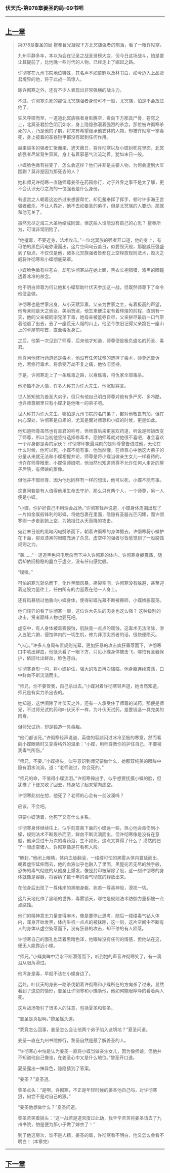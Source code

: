 ### 伏天氏-第978章姜圣的局-69书吧

--------
[上一章](./7e8e6caaa8c8c0b90e760f6c6b21ff4c.md)
--------


>
>
>
>第978章姜圣的局
>鳌奉目光凝视下方北冥族强者的陨落，看了一眼许彻寒。
>
>九州平静多年，本以为会在证圣之战圣贤榜大变，但今日这场战斗，怕是要让其提前了，比他晚一些时代的人物，已经走上了崛起之路。
>
>许彻寒在九州书院地位特殊，其名声不如童鹤以及林书白，如今迈入上品贤君境界的他，将于此战一鸣惊人。
>
>除许彻寒之外，还有不少人表现出非常强横的战斗力。
>
>不过，许彻寒杀死的那位北冥族强者身份可不一般，北冥族，怕是不会放过他了。
>
>狂风呼啸而至，一道道北冥族强者身影腾空，看向下方那具尸骨，苍穹之上，北冥圣君脸色阴沉如水，身上隐隐弥漫着强烈的杀念，那位被许彻寒杀死的人，乃是他的子嗣，将来有希望继承他衣钵的人物，却被许彻寒一掌毒死，身上披着的圣器铠甲都没有起到任何作用。
>
>越来越多的强者汇聚而来，遮天蔽日，将许彻寒以及小蝶封死在里面，北冥族强者尽皆背生双翼，身上有着邪恶气流流动着，犹如末日一般。
>
>小蝶脸色微有些变了，怎么会这样？他们并非是主要人物，为何会遭到大军围剿？莫非是因为那死去的人？
>
>她和师兄许彻寒一直随师尊姜圣在药园修行，对于外界之事不是太了解，更不会认识无尽之海的一位强者是什么身份。
>
>有道宫之人朝着这边杀过来想要帮忙，却见鳌奉挥了挥手，顿时许多海王宫强者截杀，不让人靠近，他不去动姜圣的弟子，但是北冥族的人要动，那就和他无关了。
>
>虽然无尽之海三大圣地结成同盟，但这些人谁能没有自己的心思？
>鳌奉所为，可谓非常阴险了。
>
>“他擅毒，不要近身，法术攻击。”一位北冥族的强者开口道，他的身上，有可怕的黑色闪电弥漫而出，这片空间乌云盖日，似要毁灭般，那股威压强盛到了极点，不仅仅是他，诸多北冥族强者皆都在上空释放规则法术，毁灭之威将许彻寒和小蝶彻底笼罩。
>
>小蝶脸色微有些苍白，却见许彻寒站在她上面，黑衣长袍猎猎，漆黑的眼瞳透着冰冷的杀念。
>
>他不明白师尊为何让他和小蝶帮助叶伏天参加这一战，但既然师尊下了命令他便会做。
>
>许彻寒也是世家出身，从小天赋异禀，父亲为世家之主，有着极高的声望，他母亲则是天之骄女，美丽贤淑，他生来便注定有着辉煌的前程，直到有一天，他的父亲被同宗兄弟下毒，她母亲被羞辱自尽，父亲拼尽最后一口气带着他逃了出去，去了一座荒无人烟的山上，他至今依旧记得父亲跪在一座山上的草屋前叩首，直至毒发身亡。
>
>之后，他第一次见到了师尊，后来他才知道，师尊便是极负盛名的药圣、毒君。
>
>师尊问他修行药道还是毒术，他没有任何犹豫的选择了毒术，师尊还告诉他，若修行毒术，将承受万劫不复之痛，他依旧坚持。
>
>于是，许彻寒走上了一条炼毒之路，以身炼毒，将仇家全部毒杀。
>
>他冷酷不近人情，许多人称其为许大先生，他沉默寡言。
>
>世人皆知他为姜圣大弟子，但只有他自己明白师尊对他有多严厉、多冷酷，也许师尊眼里只有小蝶才是他唯一的弟子吧。
>
>世人称其为许大先生，哪怕是九州书院的名门弟子，都对他敬畏有加，但在内心深处，许彻寒是自卑的，尤其是面对师尊和小蝶的时候，更是如此。
>
>他知道师尊虽然也有毒君的称号，但师尊后来更喜欢药道，听说是师娘改变了师尊，所以当初他坚持选择修毒术，恐怕师尊就对他很不喜吧，谁会喜欢一个浑身都是毒的家伙？
>许彻寒印象最深刻的是师尊曾告诫过他，无论在什么时候，他可以死，小蝶不能有事，他当然懂，在师尊心中他这大弟子的分量从来就无法和小蝶相提并论，师尊是将小蝶当做亲生女儿一样看待的，也许在师尊眼里，小蝶像师娘吧，他当然也知道师尊不允许任何人走近的屋子后院，有师娘的雕像。
>
>但他并不恨师尊，因为他也同样有一样的想法，他可以死，小蝶不能有事。
>
>这世间若是有人值得他用生命去守护，那么只有两个人，一个师尊，另一人便是小蝶。
>
>“小蝶，你护好自己不用理会战场。”许彻寒轻声说道，小蝶身体周围出现了一片如金属般锋利的彩蝶，将她包裹在里面，隐隐有圣器光芒闪耀，而许彻寒则一步走到她上空，为她挡住从天而降的攻击。
>
>宛若末日般的黑暗闪电劈杀而下，朝着许彻寒的身体劈去，许彻寒将小蝶护在下面，那双漆黑的眼瞳充满了杀念，虚空中的强者尽皆感觉到了一股腐蚀规则之力。
>
>“轰……”一道道黑色闪电劈杀而下冲入许彻寒的体内，许彻寒身躯震荡，随后却依旧稳稳的矗立于虚空，没有任何感觉般。
>
>“噗呲。”
>
>可怕的寒光斩杀而下，化作黑暗风暴，撕裂空间，许彻寒没有躲避，甚至迎着这股力量往上，任由所有的力量轰在他一人身上。
>
>还有风暴绕过他轰向小蝶身体，使得彩蝶光幕不断被撕碎，小蝶娇躯震荡。
>
>他们诧异的看了许彻寒一眼，这位许大先生的肉身也这么强？
>这种级别的攻击，贤者巅峰人物也要死吧。
>
>虚空中，有人身体被毒雾侵蚀，肌肤竟一点点的腐蚀，这毒术无法清除，渗入五脏六腑，侵蚀体内的一切生机，修为非顶尖贤者的话，很快便陨灭。
>
>“小心。”许多人身周布置规则光幕，更加狂暴的攻击疯狂垂落而下，许彻寒口中咳出鲜血，他低头看了一眼下方，只见小蝶身体被击飞，哪怕有圣器保护，依旧吐出鲜血，脸色苍白。
>
>许彻寒身形一闪，将小蝶护住，强大的攻击再次降临，他身躯连续震荡，口中鲜血不断流淌而出。
>
>“师兄，你不要管我，自己杀出去。”小蝶对着许彻寒轻声道，她当然知道，师兄是有实力杀出去的。
>
>她知道，这世间除了叶伏天之外，还有一人承受住了师尊的试药，那便是师兄，不过师兄试的药和叶伏天不一样，为叶伏天试药，是要锻造一具完美的肉身。
>
>但师兄试药，却是锻造一具毒躯。
>
>“他们都该死。”许彻寒轻声说道，英俊的容颜闪过冰冷至极的寒意，然而看向小蝶眼睛时又变得格外的温柔：“小蝶，用师尊教你的护住自己，不要被我毒气所伤。”
>
>“师兄，不要。”小蝶摇头，似乎意识到师兄要做什么，她那双纯美的眼眸中隐有泪水流淌，道：“老师说过，你会死的。”
>
>“师兄的命，不值得小蝶流泪。”许彻寒伸出手，似乎想要抚摸小蝶的脸，但犹豫了下便又收了回去，转身站了起来望向虚空。
>
>许彻寒此刻在想，他死了？老师的心会有一丝波澜吗？
>
>应该，不会吧。
>
>只要小蝶活着，他死了又有什么关系。
>
>许彻寒身体继续往上，似乎刻意离下面的小蝶远一些，担心他会毒伤到小蝶，规则法术不断轰杀而至，鲜血不断流淌而出，但许彻寒像是没有在意般，他承受过千万次的毒药浴，生不如死，这点又算得了什么？
>漠然的扫了一眼虚空诸人，许彻寒像是在看死人般。
>
>“解封。”他闭上眼睛，体内血脉翻滚，一缕缕可怕的黑雾从体内蔓延而出，朝着虚空延伸而去，他的血液似乎也融入了里面，黑屋宛若无尽的触手般，恐怖的毒气彻底的从他身上爆发，像是封印被解除了般，这一刻许彻寒的身体就像是容器，将容纳了数十年的毒气彻底的释放出来。
>
>在他身后出现了一尊伟岸的黑暗身躯，宛若一尊毒神般，漠视一切。
>
>这片天地化作了黑暗的世界，毒雾锁天，哪怕是规则法术防御力量都被一点点腐蚀。
>
>他们的精神意志力量变得麻木，像是要停止思考，随后一缕缕毒气钻入体内，浑身开始发黑，体内生机一点点的被抹除，这一刻，这片空间中不断有人的身体从虚空坠落而下，没有狂暴的攻击，却不停的有人陨落。
>
>许彻寒自己的面孔也泛着黑暗色泽，他眼眸没有任何的情感，但他站在这，便无人能靠近小蝶。
>
>“师兄。”小蝶美眸中泪水不断滑落而下，听到她的声音许彻寒笑了，有一滴泪从眼角滑过。
>
>他浑身是毒，早就不该在小蝶身边了。
>
>远处，叶伏天的身影一路杀伐朝着许彻寒和小蝶所在的方向杀了过来，显然看到了这边的情形，姜圣让许彻寒和小蝶助他，他如何能眼睁睁的看着两人死。
>
>这片战场吸引了很多人的注意，包括夏圣和黎圣。
>
>“姜圣是真狠啊。”黎圣摇头道。
>
>“究竟怎么回事，姜圣怎么会让他两个弟子陷入这境地？”夏圣问道。
>
>姜圣一直在九州书院修行，黎圣自然是最了解姜圣的人。
>
>“许彻寒心中怕是认为姜圣一直将小蝶当做亲生女儿，因为像师娘，但他并不知道他自己像谁，在姜圣心中又是什么地位。”黎圣开口道。
>
>夏圣露出一抹异色，隐隐猜到了答案。
>
>“姜圣？”夏圣道。
>
>黎圣点头：“是啊，许彻寒，不正是年轻时候的姜圣他自己吗，对许彻寒狠，何尝不是对自己的狠。”
>
>“姜圣他想做什么？”夏圣问道。
>
>黎圣苦笑着摇头：“这一战若是道宫度过此劫，我辛辛苦苦将姜圣请去了九州书院，怕是便为那小子做了嫁衣了！”
>
>到了他这层次，谁不是人精，姜圣的局，许彻寒看不明白，他又怎么会看不明白！
>(本章完)
>
>

--------
[下一章](./b78612e8debc7d41994a4d05b62e59ac.md)
--------
